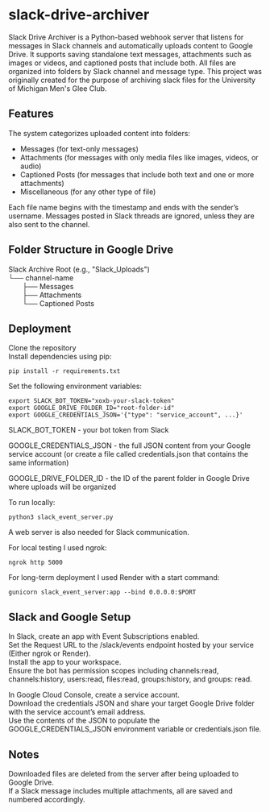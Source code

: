 # slack-drive-archiver

Slack Drive Archiver is a Python-based webhook server that listens for messages in Slack channels and automatically uploads content to Google Drive. It supports saving standalone text messages, attachments such as images or videos, and captioned posts that include both. All files are organized into folders by Slack channel and message type. This project was originally created for the purpose of archiving slack files for the University of Michigan Men's Glee Club.

## Features

The system categorizes uploaded content into folders:

- Messages (for text-only messages)  
- Attachments (for messages with only media files like images, videos, or audio)  
- Captioned Posts (for messages that include both text and one or more attachments)  
- Miscellaneous (for any other type of file)

Each file name begins with the timestamp and ends with the sender’s username. Messages posted in Slack threads are ignored, unless they are also sent to the channel.

## Folder Structure in Google Drive

Slack Archive Root (e.g., "Slack_Uploads")  
└── channel-name  
  ├── Messages  
  ├── Attachments  
  └── Captioned Posts  

## Deployment

Clone the repository  
Install dependencies using pip:

```
pip install -r requirements.txt
```

Set the following environment variables:
```
export SLACK_BOT_TOKEN="xoxb-your-slack-token"
export GOOGLE_DRIVE_FOLDER_ID="root-folder-id"
export GOOGLE_CREDENTIALS_JSON='{"type": "service_account", ...}'
```
SLACK_BOT_TOKEN - your bot token from Slack 

GOOGLE_CREDENTIALS_JSON - the full JSON content from your Google service account (or create a file called credentials.json that contains the same information)

GOOGLE_DRIVE_FOLDER_ID - the ID of the parent folder in Google Drive where uploads will be organized  

To run locally:
```
python3 slack_event_server.py
```  

A web server is also needed for Slack communication. 

For local testing I used ngrok:

```
ngrok http 5000
```

For long-term deployment I used Render with a start command:

```
gunicorn slack_event_server:app --bind 0.0.0.0:$PORT
```

## Slack and Google Setup

In Slack, create an app with Event Subscriptions enabled.  
Set the Request URL to the /slack/events endpoint hosted by your service (Either ngrok or Render).  
Install the app to your workspace.  
Ensure the bot has permission scopes including channels:read, channels:history, users:read, files:read, groups:history, and groups: read.  

In Google Cloud Console, create a service account.  
Download the credentials JSON and share your target Google Drive folder with the service account’s email address.  
Use the contents of the JSON to populate the GOOGLE_CREDENTIALS_JSON environment variable or credentials.json file.

## Notes

Downloaded files are deleted from the server after being uploaded to Google Drive.  
If a Slack message includes multiple attachments, all are saved and numbered accordingly.  

